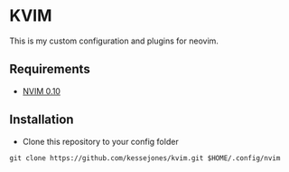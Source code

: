 # KVIM

This is my custom configuration and plugins for neovim.

## Requirements

- [NVIM 0.10](https://github.com/neovim/neovim/releases/tag/v0.10.0)

## Installation

- Clone this repository to your config folder

```shell
git clone https://github.com/kessejones/kvim.git $HOME/.config/nvim
```
